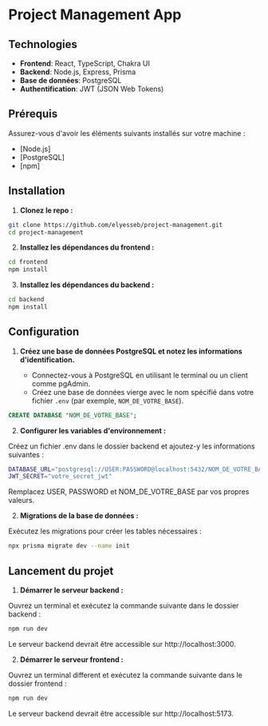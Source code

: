 # Project Management App

## Technologies

- **Frontend**: React, TypeScript, Chakra UI
- **Backend**: Node.js, Express, Prisma
- **Base de données**: PostgreSQL
- **Authentification**: JWT (JSON Web Tokens)

## Prérequis

Assurez-vous d'avoir les éléments suivants installés sur votre machine :

- [Node.js]
- [PostgreSQL]
- [npm]

## Installation

1. **Clonez le repo :**

```bash
git clone https://github.com/elyesseb/project-management.git
cd project-management
```

2. **Installez les dépendances du frontend :**

```bash
cd frontend
npm install
```

3. **Installez les dépendances du backend :**

```bash
cd backend
npm install
```

## Configuration

1. **Créez une base de données PostgreSQL et notez les informations d'identification.**

   - Connectez-vous à PostgreSQL en utilisant le terminal ou un client comme pgAdmin.
   - Créez une base de données vierge avec le nom spécifié dans votre fichier `.env` (par exemple, `NOM_DE_VOTRE_BASE`).

```sql
CREATE DATABASE "NOM_DE_VOTRE_BASE";
```

2. **Configurer les variables d'environnement :**

Créez un fichier .env dans le dossier backend et ajoutez-y les informations suivantes :

```bash
DATABASE_URL="postgresql://USER:PASSWORD@localhost:5432/NOM_DE_VOTRE_BASE"
JWT_SECRET="votre_secret_jwt"
```

Remplacez USER, PASSWORD et NOM_DE_VOTRE_BASE par vos propres valeurs.

2. **Migrations de la base de données :**

Exécutez les migrations pour créer les tables nécessaires :

```bash
npx prisma migrate dev --name init
```

## Lancement du projet

1. **Démarrer le serveur backend :**

Ouvrez un terminal et exécutez la commande suivante dans le dossier backend :

```bash
npm run dev
```

Le serveur backend devrait être accessible sur http://localhost:3000.

2. **Démarrer le serveur frontend :**

Ouvrez un terminal different et exécutez la commande suivante dans le dossier frontend :

```bash
npm run dev
```

Le serveur backend devrait être accessible sur http://localhost:5173.
